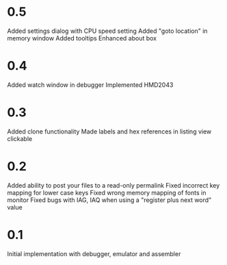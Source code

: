 
0.5
===
Added settings dialog with CPU speed setting
Added "goto location" in memory window
Added tooltips 
Enhanced about box

0.4
===
Added watch window in debugger
Implemented HMD2043


0.3
===
Added clone functionality
Made labels and hex references in listing view clickable

0.2
===
Added ability to post your files to a read-only permalink
Fixed incorrect key mapping for lower case keys
Fixed wrong memory mapping of fonts in monitor
Fixed bugs with IAG, IAQ when using a "register plus next word" value


0.1
===
Initial implementation with debugger, emulator and assembler
